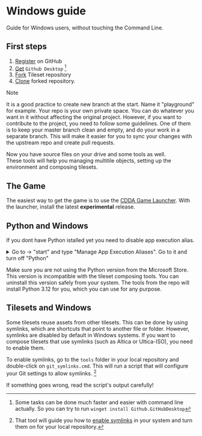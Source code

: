 # Windows guide

Guide for Windows users, without touching the Command Line.

## First steps

1. [Register](https://github.com/join) on GitHub
2. [Get](https://docs.github.com/en/enterprise-cloud@latest/desktop/installing-and-authenticating-to-github-desktop/installing-github-desktop#downloading-and-installing-github-desktop) `Github Desktop` [^1]
3. [Fork](https://docs.github.com/en/get-started/quickstart/fork-a-repo) Tileset repository
4. [Clone](https://docs.github.com/en/desktop/adding-and-cloning-repositories/cloning-and-forking-repositories-from-github-desktop) forked repository.

> [!NOTE]
> It is a good practice to create new branch at the start. Name it "playground" for example.
> Your repo is your own private space. You can do whatever you want in it without affecting the original project. However, if you want to contribute to the project, you need to follow some guidelines. One of them is to keep your master branch clean and empty, and do your work in a separate branch. This will make it easier for you to sync your changes with the upstream repo and create pull requests.

Now you have source files on your drive and some tools as well.  
These tools will help you managing multitile objects, setting up the environment and composing tilesets.  

## The Game

The easiest way to get the game is to use the [CDDA Game Launcher](https://github.com/Fris0uman/CDDA-Game-Launcher/releases).
With the launcher, install the latest **experimental** release.

## Python and Windows

If you dont have Python istalled yet you need to disable app execution alias.  
<details>
   <summary>Go to -> "start" and type "Manage App Execution Aliases". Go to it and turn off "Python"</summary>

![img](https://i.stack.imgur.com/7C78e.png)
   
</details>

Make sure you are not using the Python version from the Microsoft Store. This version is incompatible with the tileset composing tools. You can uninstall this version safely from your system. The tools from the repo will install Python 3.12 for you, which you can use for any purpose.

## Tilesets and Windows

Some tilesets reuse assets from other tilesets. This can be done by using symlinks, which are shortcuts that point to another file or folder. However, symlinks are disabled by default in Windows systems. If you want to compose tilesets that use symlinks (such as Altica or Ultica-ISO), you need to enable them.

To enable symlinks, go to the `tools` folder in your local repository and double-click on `git_symlinks.cmd`. This will run a script that will configure your Git settings to allow symlinks. [^2]

<!--
## Install requirements

**Python**

Install Python 3 from [python.org](https://www.python.org/downloads/windows/).

During installation, check "Add Python to PATH".

**libvips**

Download the latest libvips distribution from [libvips.github.io](https://libvips.github.io/libvips/install.html)
(get vips-dev-w64-web-#.#.#.zip NOT vips-dev-w64-all-#.#.#.zip).

Extract the files somewhere.

## Setting up paths

For composing tilesets, some path must be known to the respective scripts.
This section describes the most easy drag & drop approach.

In `CDDA-Tilesets`, go into folder `tools`.

1. Copy `set_game_path.cmd` into the game's folder, and double-click it.  
OR: Drag & drop the game folder onto `set_game_path.cmd`.
   > Note: This sets the environmental variable `CDDA_PATH`.

2. Copy `set_vips_path.cmd` into the vips folder (e.g. `C:\vips-dev-x.xx`), and double-click it.  
OR: Drag & drop the vips folder onto `set_vips_path.cmd`.
   > Note: This sets the environmental variable `LIBVIPS_PATH`.

3. Optional: To set a tileset to compose permanently, double-click `set_tileset.cmd` and select the desired tileset.  
If not set permanently, the update script will allow for interactive selection of a tileset.
   > Note: This sets the environmental variable `CDDA_TILESET`.

After these steps, it might be necessary to restart the computer.

## Compose and update tileset

In `tools`, double-click `updtset.cmd`.

You will be prompted to select a tileset (unless it was set permanently).
At the first run, `pyvips` will be installed automatically.
-->

If something goes wrong, read the script's output carefully!
[^1]: Some tasks can be done much faster and easier with command line actually. So you can try to run ```winget install Github.GitHubDesktop```
[^2]: That tool will guide you how to [enable symlinks](https://blogs.windows.com/windowsdeveloper/2016/12/02/symlinks-windows-10/) in your system and turn them on for your local repository.
